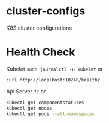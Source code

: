 # cluster-configs
K8S cluster configurations


# Health Check
Kubelet `sudo journalctl -u kubelet` or 
```bash
curl http://localhost:10248/healthz
```
Api Server `??` or
```bash
kubectl get componentstatuses
kubectl get nodes
kubectl get pods --all-namespaces
```

